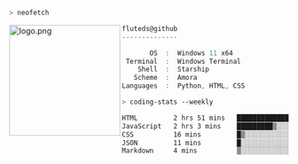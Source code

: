 ```zsh
> neofetch
```

<!--img align="left" src="https://github.com/fluteds.png" alt="logo.png" width="200"/>-->
<img align="left" src="https://external-content.duckduckgo.com/iu/?u=https%3A%2F%2F78.media.tumblr.com%2F975fca5f82161b190efdcaa05ffbd4ec%2Ftumblr_p6q6m9TJF01x3p3jmo1_500.png&f=1&nofb=1" alt="logo.png" width="200"/>

```csharp
fluteds@github
--------------

       OS  :  Windows 11 x64
 Terminal  :  Windows Terminal
    Shell  :  Starship
   Scheme  :  Amora
Languages  :  Python, HTML, CSS
```

```zsh
> coding-stats --weekly
```

<!--START_SECTION:waka-->

```txt
HTML         2 hrs 51 mins   █████████████░░░░░░░░░░░░   51.51 %
JavaScript   2 hrs 3 mins    █████████▒░░░░░░░░░░░░░░░   37.19 %
CSS          16 mins         █▒░░░░░░░░░░░░░░░░░░░░░░░   04.98 %
JSON         11 mins         █░░░░░░░░░░░░░░░░░░░░░░░░   03.38 %
Markdown     4 mins          ▒░░░░░░░░░░░░░░░░░░░░░░░░   01.25 %
```

<!--END_SECTION:waka-->
